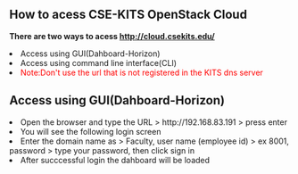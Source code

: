 How to acess CSE-KITS OpenStack Cloud
---------------------------------
<b>There are two ways to acess http://cloud.csekits.edu/</b>
<li>Access using GUI(Dahboard-Horizon)</li>
<li>Access using command line interface(CLI)</li>
<li> <span style="color: #ff0000">Note:Don't use the url that is not registered in the KITS dns server</span></li>

Access using GUI(Dahboard-Horizon)
-----------------------------------
<li>Open the browser and type the URL > http://192.168.83.191 > press enter</li>
<li>You will see the following login screen</li>
<img src=""></img>
<li>Enter the domain name as > Faculty, user name (employee id) > ex 8001, password > type your password, then click sign in</li>
<li>After succcessful login the dahboard will be loaded</li>
<img src=""></img>
